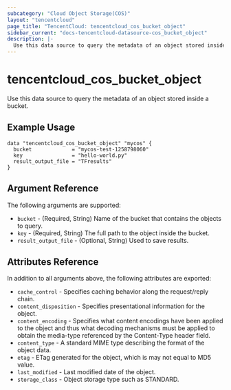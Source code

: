 ```yaml
---
subcategory: "Cloud Object Storage(COS)"
layout: "tencentcloud"
page_title: "TencentCloud: tencentcloud_cos_bucket_object"
sidebar_current: "docs-tencentcloud-datasource-cos_bucket_object"
description: |-
  Use this data source to query the metadata of an object stored inside a bucket.
---
```


# tencentcloud_cos_bucket_object

Use this data source to query the metadata of an object stored inside a bucket.

## Example Usage

```hcl
data "tencentcloud_cos_bucket_object" "mycos" {
  bucket             = "mycos-test-1258798060"
  key                = "hello-world.py"
  result_output_file = "TFresults"
}
```

## Argument Reference

The following arguments are supported:

* `bucket` - (Required, String) Name of the bucket that contains the objects to query.
* `key` - (Required, String) The full path to the object inside the bucket.
* `result_output_file` - (Optional, String) Used to save results.

## Attributes Reference

In addition to all arguments above, the following attributes are exported:

* `cache_control` - Specifies caching behavior along the request/reply chain.
* `content_disposition` - Specifies presentational information for the object.
* `content_encoding` - Specifies what content encodings have been applied to the object and thus what decoding mechanisms must be applied to obtain the media-type referenced by the Content-Type header field.
* `content_type` - A standard MIME type describing the format of the object data.
* `etag` - ETag generated for the object, which is may not equal to MD5 value.
* `last_modified` - Last modified date of the object.
* `storage_class` - Object storage type such as STANDARD.



